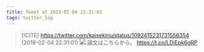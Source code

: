 ```yaml
---
title: Tweet at 2019-02-04 22:31:01
tags: twitter_log
---
```


> [!CITE] https://twitter.com/kaisekiriu/status/1092415231731556354 (2019-02-04 22:31:01)
> ![](https://twitter.com/kaisekiriu/status/1092415231731556354)
> 論文はこちらから。
> https://t.co/LDiEpk6gRP
